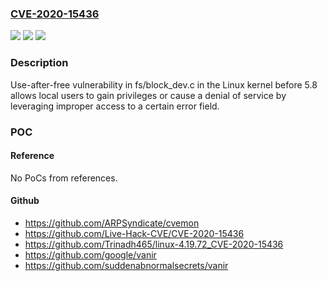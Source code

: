 ### [CVE-2020-15436](https://cve.mitre.org/cgi-bin/cvename.cgi?name=CVE-2020-15436)
![](https://img.shields.io/static/v1?label=Product&message=linux%20kernel&color=blue)
![](https://img.shields.io/static/v1?label=Version&message=5.7%20(verified)%2C%20possibly%20others%204.18%20&color=brightgreen)
![](https://img.shields.io/static/v1?label=Vulnerability&message=Use%20After%20Free&color=brightgreen)

### Description

Use-after-free vulnerability in fs/block_dev.c in the Linux kernel before 5.8 allows local users to gain privileges or cause a denial of service by leveraging improper access to a certain error field.

### POC

#### Reference
No PoCs from references.

#### Github
- https://github.com/ARPSyndicate/cvemon
- https://github.com/Live-Hack-CVE/CVE-2020-15436
- https://github.com/Trinadh465/linux-4.19.72_CVE-2020-15436
- https://github.com/google/vanir
- https://github.com/suddenabnormalsecrets/vanir

